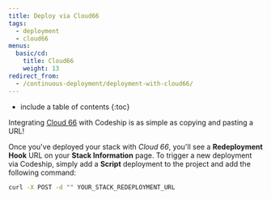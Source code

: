 ```yaml
---
title: Deploy via Cloud66
tags:
  - deployment
  - cloud66
menus:
  basic/cd:
    title: Cloud66
    weight: 13
redirect_from:
  - /continuous-deployment/deployment-with-cloud66/
---
```


* include a table of contents
{:toc}

Integrating [Cloud 66](http://www.cloud66.com/) with Codeship is as simple as copying and pasting a URL!

Once you've deployed your stack with _Cloud 66_, you'll see a **Redeployment Hook** URL on your **Stack Information** page. To trigger a new deployment via Codeship, simply add a **Script** deployment to the project and add the following command:

```bash
curl -X POST -d "" YOUR_STACK_REDEPLOYMENT_URL
```
